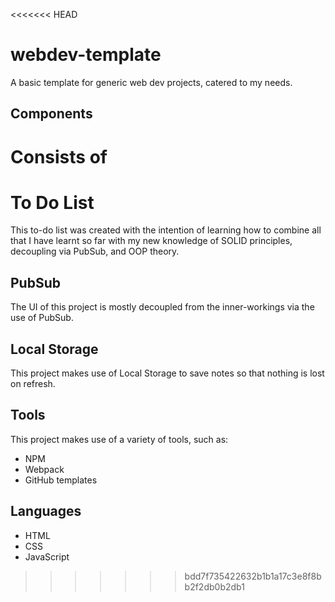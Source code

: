 <<<<<<< HEAD
# webdev-template

A basic template for generic web dev projects, catered to my needs.

## Components

Consists of
=======
# To Do List
This to-do list was created with the intention of learning how to combine all that I have learnt so far with my new knowledge of SOLID principles, decoupling via PubSub, and OOP theory.

## PubSub
The UI of this project is mostly decoupled from the inner-workings via the use of PubSub.

## Local Storage
This project makes use of Local Storage to save notes so that nothing is lost on refresh.

## Tools
This project makes use of a variety of tools, such as:
- NPM
- Webpack
- GitHub templates

## Languages
- HTML
- CSS
- JavaScript
>>>>>>> bdd7f735422632b1b1a17c3e8f8bb2f2db0b2db1
